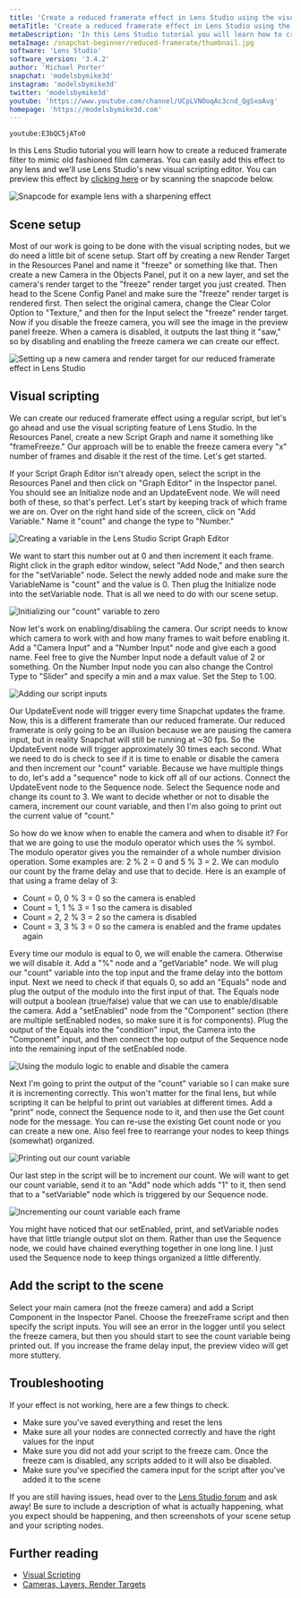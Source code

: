 ```yaml
---
title: 'Create a reduced framerate effect in Lens Studio using the visual script editor'
metaTitle: 'Create a reduced framerate effect in Lens Studio using the visual script editor'
metaDescription: 'In this Lens Studio tutorial you will learn how to create a reduced framerate filter to mimic old fashioned film cameras. You can easily add this effect to any lens and we will use the new visual scripting editor in Lens Studio.'
metaImage: /snapchat-beginner/reduced-framerate/thumbnail.jpg
software: 'Lens Studio'
software_version: '3.4.2'
author: 'Michael Porter'
snapchat: 'modelsbymike3d'
instagram: 'modelsbymike3d'
twitter: 'modelsbymike3d'
youtube: 'https://www.youtube.com/channel/UCpLVNOoqAc3cnd_QgSxoAvg'
homepage: 'https://modelsbymike3d.com'
---
```


`youtube:E3bQC5jATo0`

In this Lens Studio tutorial you will learn how to create a reduced framerate filter to mimic old fashioned film cameras. You can easily add this effect to any lens and we'll use Lens Studio's new visual scripting editor. You can preview this effect by [clicking here](https://www.snapchat.com/unlock/?type=SNAPCODE&uuid=9bbc641deec14df1a21c9f170b11ce04&metadata=01) or by scanning the snapcode below.

![Snapcode for example lens with a sharpening effect](../../snapchat-beginner/reduced-framerate/snapcode.png)

## Scene setup

Most of our work is going to be done with the visual scripting nodes, but we do need a little bit of scene setup. Start off by creating a new Render Target in the Resources Panel and name it "freeze" or something like that. Then create a new Camera in the Objects Panel, put it on a new layer, and set the camera's render target to the "freeze" render target you just created. Then head to the Scene Config Panel and make sure the "freeze" render target is rendered first. Then select the original camera, change the Clear Color Option to "Texture," and then for the Input select the "freeze" render target. Now if you disable the freeze camera, you will see the image in the preview panel freeze. When a camera is disabled, it outputs the last thing it "saw," so by disabling and enabling the freeze camera we can create our effect.

![Setting up a new camera and render target for our reduced framerate effect in Lens Studio](../../snapchat-beginner/reduced-framerate/scene-setup.jpg)

## Visual scripting

We can create our reduced framerate effect using a regular script, but let's go ahead and use the visual scripting feature of Lens Studio. In the Resources Panel, create a new Script Graph and name it something like "frameFreeze." Our approach will be to enable the freeze camera every "x" number of frames and disable it the rest of the time. Let's get started.

If your Script Graph Editor isn't already open, select the script in the Resources Panel and then click on "Graph Editor" in the Inspector panel. You should see an Initialize node and an UpdateEvent node. We will need both of these, so that's perfect. Let's start by keeping track of which frame we are on. Over on the right hand side of the screen, click on "Add Variable." Name it "count" and change the type to "Number."

![Creating a variable in the Lens Studio Script Graph Editor](../../snapchat-beginner/reduced-framerate/script-variable.jpg)

We want to start this number out at 0 and then increment it each frame. Right click in the graph editor window, select "Add Node," and then search for the "setVariable" node. Select the newly added node and make sure the VariableName is "count" and the value is 0. Then plug the Initialize node into the setVariable node. That is all we need to do with our scene setup.

![Initializing our "count" variable to zero](../../snapchat-beginner/reduced-framerate/initialize-count.jpg)

Now let's work on enabling/disabling the camera. Our script needs to know which camera to work with and how many frames to wait before enabling it. Add a "Camera Input" and a "Number Input" node and give each a good name. Feel free to give the Number Input node a default value of 2 or something. On the Number Input node you can also change the Control Type to "Slider" and specify a min and a max value. Set the Step to 1.00.

![Adding our script inputs](../../snapchat-beginner/reduced-framerate/input-config.jpg)

Our UpdateEvent node will trigger every time Snapchat updates the frame. Now, this is a different framerate than our reduced framerate. Our reduced framerate is only going to be an illusion because we are pausing the camera input, but in reality Snapchat will still be running at ~30 fps. So the UpdateEvent node will trigger approximately 30 times each second. What we need to do is check to see if it is time to enable or disable the camera and then increment our "count" variable. Because we have multiple things to do, let's add a "sequence" node to kick off all of our actions. Connect the UpdateEvent node to the Sequence node. Select the Sequence node and change its count to 3. We want to decide whether or not to disable the camera, increment our count variable, and then I'm also going to print out the current value of "count."

So how do we know when to enable the camera and when to disable it? For that we are going to use the modulo operator which uses the % symbol. The modulo operator gives you the remainder of a whole number division operation. Some examples are: 2 % 2 = 0 and 5 % 3 = 2. We can modulo our count by the frame delay and use that to decide. Here is an example of that using a frame delay of 3:

- Count = 0, 0 % 3 = 0 so the camera is enabled
- Count = 1, 1 % 3 = 1 so the camera is disabled
- Count = 2, 2 % 3 = 2 so the camera is disabled
- Count = 3, 3 % 3 = 0 so the camera is enabled and the frame updates again

Every time our modulo is equal to 0, we will enable the camera. Otherwise we will disable it. Add a "%" node and a "getVariable" node. We will plug our "count" variable into the top input and the frame delay into the bottom input. Next we need to check if that equals 0, so add an "Equals" node and plug the output of the modulo into the first input of that. The Equals node will output a boolean (true/false) value that we can use to enable/disable the camera. Add a "setEnabled" node from the "Component" section (there are multiple setEnabled nodes, so make sure it is for components). Plug the output of the Equals into the "condition" input, the Camera into the "Component" input, and then connect the top output of the Sequence node into the remaining input of the setEnabled node.

![Using the modulo logic to enable and disable the camera](../../snapchat-beginner/reduced-framerate/enable-camera.jpg)

Next I'm going to print the output of the "count" variable so I can make sure it is incrementing correctly. This won't matter for the final lens, but while scripting it can be helpful to print out variables at different times. Add a "print" node, connect the Sequence node to it, and then use the Get count node for the message. You can re-use the existing Get count node or you can create a new one. Also feel free to rearrange your nodes to keep things (somewhat) organized.

![Printing out our count variable](../../snapchat-beginner/reduced-framerate/print-variable.jpg)

Our last step in the script will be to increment our count. We will want to get our count variable, send it to an "Add" node which adds "1" to it, then send that to a "setVariable" node which is triggered by our Sequence node.

![Incrementing our count variable each frame](../../snapchat-beginner/reduced-framerate/increment-count.jpg)

You might have noticed that our setEnabled, print, and setVariable nodes have that little triangle output slot on them. Rather than use the Sequence node, we could have chained everything together in one long line. I just used the Sequence node to keep things organized a little differently.

## Add the script to the scene

Select your main camera (not the freeze camera) and add a Script Component in the Inspector Panel. Choose the freezeFrame script and then specify the script inputs. You will see an error in the logger until you select the freeze camera, but then you should start to see the count variable being printed out. If you increase the frame delay input, the preview video will get more stuttery.

## Troubleshooting

If your effect is not working, here are a few things to check.

- Make sure you've saved everything and reset the lens
- Make sure all your nodes are connected correctly and have the right values for the input
- Make sure you did not add your script to the freeze cam. Once the freeze cam is disabled, any scripts added to it will also be disabled.
- Make sure you've specified the camera input for the script after you've added it to the scene

If you are still having issues, head over to the [Lens Studio forum](https://support.lensstudio.snapchat.com/hc/en-us/community/topics) and ask away! Be sure to include a description of what is actually happening, what you expect should be happening, and then screenshots of your scene setup and your scripting nodes.

## Further reading

- [Visual Scripting](https://lensstudio.snapchat.com/guides/visual-scripting/)
- [Cameras, Layers, Render Targets](https://lensstudio.snapchat.com/guides/general/camera/)
